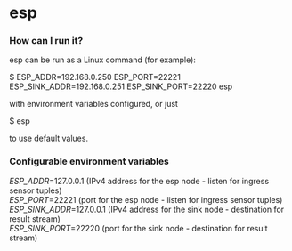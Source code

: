 # esp


### How can I run it? ###
esp can be run as a Linux command (for example):     

$ ESP_ADDR=192.168.0.250 ESP_PORT=22221 ESP_SINK_ADDR=192.168.0.251 ESP_SINK_PORT=22220 esp    

with environment variables configured, or just   

$ esp   

to use default values.   


### Configurable environment variables ###

*ESP_ADDR*=127.0.0.1 (IPv4 address for the esp node - listen for ingress sensor tuples)    
*ESP_PORT*=22221 (port for the esp node - listen for ingress sensor tuples)    
*ESP_SINK_ADDR*=127.0.0.1 (IPv4 address for the sink node - destination for result stream)   
*ESP_SINK_PORT*=22220 (port for the sink node - destination for result stream)
